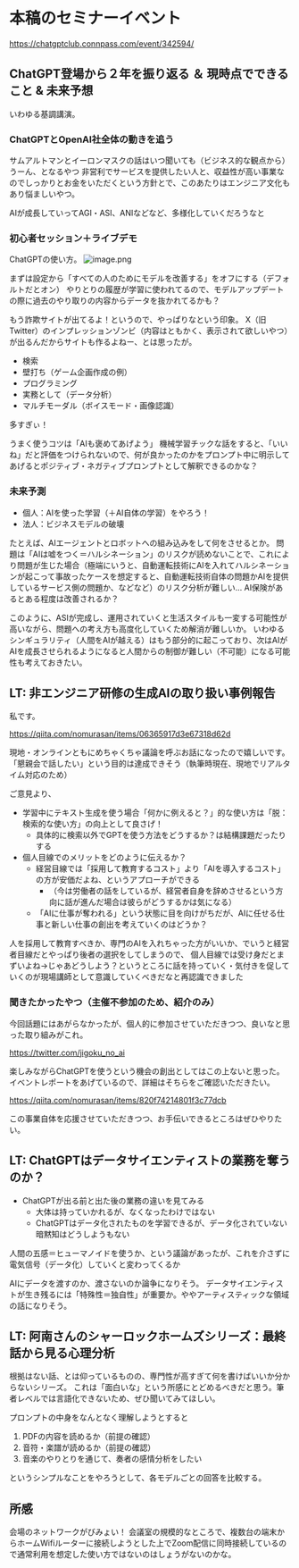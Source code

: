 # 本稿のセミナーイベント
https://chatgptclub.connpass.com/event/342594/

## ChatGPT登場から２年を振り返る ＆ 現時点でできること & 未来予想
いわゆる基調講演。

### ChatGPTとOpenAI社全体の動きを追う
サムアルトマンとイーロンマスクの話はいつ聞いても（ビジネス的な観点から）うーん、となるやつ
非営利でサービスを提供したい人と、収益性が高い事業なのでしっかりとお金をいただくという方針とで、このあたりはエンジニア文化もあり悩ましいやつ。

AIが成長していってAGI・ASI、ANIなどなど、多様化していくだろうなと

### 初心者セッション＋ライブデモ
ChatGPTの使い方。
![image.png](https://qiita-image-store.s3.ap-northeast-1.amazonaws.com/0/122800/20835c07-4877-9283-f7b1-e95387c72f52.png)

まずは設定から「すべての人のためにモデルを改善する」をオフにする（デフォルトだとオン）
やりとりの履歴が学習に使われてるので、モデルアップデートの際に過去のやり取りの内容からデータを抜かれてるかも？

もう詐欺サイトが出てるよ！というので、やっぱりなという印象。
X（旧Twitter）のインプレッションゾンビ（内容はともかく、表示されて欲しいやつ）が出るんだからサイトも作るよねー、とは思ったが。

- 検索
- 壁打ち（ゲーム企画作成の例）
- プログラミング
- 実務として（データ分析）
- マルチモーダル（ボイスモード・画像認識）

多すぎぃ！

うまく使うコツは「AIも褒めてあげよう」
機械学習チックな話をすると、「いいね」だと評価をつけられないので、何が良かったのかをプロンプト中に明示してあげるとポジティブ・ネガティブプロンプトとして解釈できるのかな？

### 未来予測
- 個人：AIを使った学習（＋AI自体の学習）をやろう！
- 法人：ビジネスモデルの破壊

たとえば、AIエージェントとロボットへの組み込みをして何をさせるとか。
問題は「AIは嘘をつく＝ハルシネーション」のリスクが読めないことで、これにより問題が生じた場合（極端にいうと、自動運転技術にAIを入れてハルシネーションが起こって事故ったケースを想定すると、自動運転技術自体の問題かAIを提供しているサービス側の問題か、などなど）のリスク分析が難しい…
AI保険があるとある程度は改善されるか？

このように、ASIが完成し、運用されていくと生活スタイルも一変する可能性が高いながら、問題への考え方も高度化していくため解消が難しいか。
いわゆるシンギュラリティ（人間をAIが越える）はもう部分的に起こっており、次はAIがAIを成長させられるようになると人間からの制御が難しい（不可能）になる可能性も考えておきたい。

## LT: 非エンジニア研修の生成AIの取り扱い事例報告
私です。

https://qiita.com/nomurasan/items/06365917d3e67318d62d

現地・オンラインともにめちゃくちゃ議論を呼ぶお話になったので嬉しいです。
「懇親会で話したい」という目的は達成できそう（執筆時現在、現地でリアルタイム対応のため）

ご意見より、

- 学習中にテキスト生成を使う場合「何かに例えると？」的な使い方は「脱：検索的な使い方」の向上として良さげ！
  - 具体的に検索以外でGPTを使う方法をどうするか？は結構課題だったりする
- 個人目線でのメリットをどのように伝えるか？
  - 経営目線では「採用して教育するコスト」より「AIを導入するコスト」の方が安価だよね、というアプローチができる
    - （今は労働者の話をしているが、経営者自身を辞めさせるという方向に話が進んだ場合は彼らがどうするかは気になる）
  - 「AIに仕事が奪われる」という状態に目を向けがちだが、AIに任せる仕事と新しい仕事の創出を考えていくのはどうか？

人を採用して教育すべきか、専門のAIを入れちゃった方がいいか、でいうと経営者目線だとやっぱり後者の選択をしてしまうので、
個人目線では受け身だとまずいよね→じゃあどうしよう？というところに話を持っていく・気付きを促していくのが現場講師として意識していくべきだなと再認識できました

### 聞きたかったやつ（主催不参加のため、紹介のみ）
今回話題にはあがらなかったが、個人的に参加させていただきつつ、良いなと思った取り組みがこれ。

https://twitter.com/jigoku_no_ai

楽しみながらChatGPTを使うという機会の創出としてはこの上ないと思った。
イベントレポートをあげているので、詳細はそちらをご確認いただきたい。

https://qiita.com/nomurasan/items/820f74214801f3c77dcb

この事業自体を応援させていただきつつ、お手伝いできるところはぜひやりたい。

## LT: ChatGPTはデータサイエンティストの業務を奪うのか？
- ChatGPTが出る前と出た後の業務の違いを見てみる
  - 大体は持っていかれるが、なくなったわけではない
  - ChatGPTはデータ化されたものを学習できるが、データ化されていない暗黙知はどうしようもない

人間の五感＝ヒューマノイドを使うか、という議論があったが、これを介さずに電気信号（データ化）していくと変わってくるか

AIにデータを渡すのか、渡さないのか論争になりそう。
データサイエンティストが生き残るには「特殊性＝独自性」が重要か。ややアーティスティックな領域の話になりそう。

## LT: 阿南さんのシャーロックホームズシリーズ：最終話から見る心理分析
根拠はない話、とは仰っているものの、専門性が高すぎて何を書けばいいか分からないシリーズ。
これは「面白いな」という所感にとどめるべきだと思う。筆者レベルでは言語化できないため、ぜひ聞いてみてほしい。

プロンプトの中身をなんとなく理解しようとすると

1. PDFの内容を読めるか（前提の確認）
1. 音符・楽譜が読めるか（前提の確認）
1. 音楽のやりとりを通じて、奏者の感情分析をしたい

というシンプルなことをやろうとして、各モデルごとの回答を比較する。

## 所感
会場のネットワークがびみょい！
会議室の規模的なところで、複数台の端末からホームWifiルーターに接続しようとした上でZoom配信に同時接続しているので通常利用を想定した使い方ではないのはしょうがないのかな。

